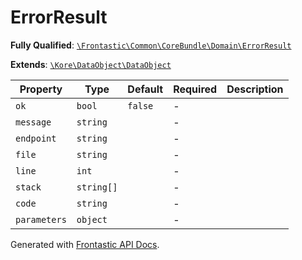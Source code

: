 #  ErrorResult

**Fully Qualified**: [`\Frontastic\Common\CoreBundle\Domain\ErrorResult`](../../../../src/php/CoreBundle/Domain/ErrorResult.php)

**Extends**: [`\Kore\DataObject\DataObject`](https://github.com/kore/DataObject)

Property|Type|Default|Required|Description
--------|----|-------|--------|-----------
`ok` | `bool` | `false` | - | 
`message` | `string` |  | - | 
`endpoint` | `string` |  | - | 
`file` | `string` |  | - | 
`line` | `int` |  | - | 
`stack` | `string[]` |  | - | 
`code` | `string` |  | - | 
`parameters` | `object` |  | - | 

Generated with [Frontastic API Docs](https://github.com/FrontasticGmbH/apidocs).
